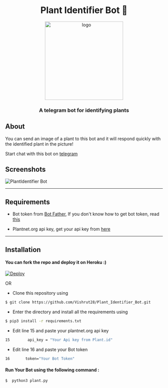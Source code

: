 # <h1 align=center>Plant Identifier Bot 🌵</h1>

<p align=center><img src="images/plant.png" alt="logo" width="250px" height="250px"/></p>

<h3 align=center>A telegram bot for identifying plants</h3>



## About

You can send an image of a plant to this bot and it will respond quickly with the identified plant in the picture!

Start chat with this bot on [telegram](https://telegram.me/plantidentifybot)


## Screenshots
<img src="images/captures.png" alt="PlantIdentifier Bot"/>

--- 
## Requirements

* Bot token from [Bot Father](https://t.me/BotFather), If you don't know how to get bot token, read [this](https://core.telegram.org/bots#6-botfather)

* Plantnet.org api key, get your api key from [here](https://my.plantnet.org/)

---
## Installation 

#### You can fork the repo and deploy it on Heroku :)  

[![Deploy](https://www.herokucdn.com/deploy/button.svg)](https://heroku.com/deploy)

OR

* Clone this repository using
```sh
$ git clone https://github.com/Vishrut28/Plant_Identifier_Bot.git
```
* Enter the directory and install all the requirements using
```sh
$ pip3 install -r requirements.txt
```
* Edit line 15 and paste your plantnet.org api key
```sh
15        api_key = "Your Api key from Plant.id"
```
* Edit line 16 and paste your Bot token
```sh
16       token="Your Bot Token"
```
#### Run Your Bot using the following command :
```sh
$  python3 plant.py
```

